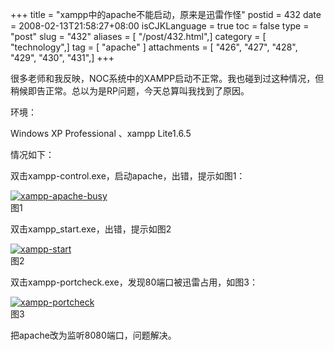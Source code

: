 +++
title = "xampp中的apache不能启动，原来是迅雷作怪"
postid = 432
date = 2008-02-13T21:58:27+08:00
isCJKLanguage = true
toc = false
type = "post"
slug = "432"
aliases = [ "/post/432.html",]
category = [ "technology",]
tag = [ "apache" ]
attachments = [ "426", "427", "428", "429", "430", "431",]
+++


</p>
很多老师和我反映，NOC系统中的XAMPP启动不正常。我也碰到过这种情况，但稍候即告正常。总以为是RP问题，今天总算叫我找到了原因。

环境：

Windows XP Professional 、xampp Lite1.6.5

情况如下：

<!--more-->

双击xampp-control.exe，启动apache，出错，提示如图1：

[![xampp-apache-busy](/uploads/2008/02/xampp-apache-busy-thumb.png)](/uploads/2008/02/xampp-apache-busy.png "xampp-control中apache启动失败")  
图1

双击xampp\_start.exe，出错，提示如图2

[![xampp-start](/uploads/2008/02/xampp-start-thumb.png)](/uploads/2008/02/xampp-start.png "xampp-start启动失败")   
图2

双击xampp-portcheck.exe，发现80端口被迅雷占用，如图3：

[![xampp-portcheck](/uploads/2008/02/xampp-portcheck-thumb.png)](/uploads/2008/02/xampp-portcheck.png "xampp-portcheck检查端口占用情况")  
图3

把apache改为监听8080端口，问题解决。

